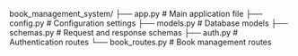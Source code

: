book_management_system/
├── app.py              # Main application file
├── config.py           # Configuration settings
├── models.py           # Database models
├── schemas.py          # Request and response schemas
├── auth.py             # Authentication routes
└── book_routes.py      # Book management routes
